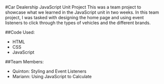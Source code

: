 #Car Dealership JavaScript Unit Project
This was a team project to showcase what we learned in the JavaScript unit in two weeks. In this team project, I was tasked with
designing the home page and using event listeners to click through the types of vehicles and the different brands. 

##Code Used:
- HTML
- CSS
- JavaScript

##Team Members:
- Quinton: Styling and Event Listeners
- Mariann: Using JavaScript to Calculate

